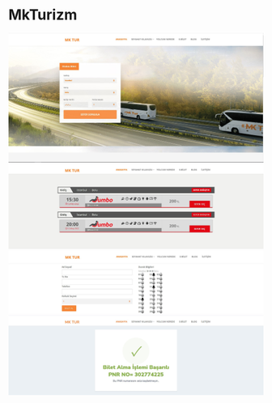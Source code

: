 # MkTurizm

![1](https://github.com/Muratkscnn/MkTurizm/blob/main/MkTurizm/UI/wwwroot/mkimages/1.jpg)
![1](https://github.com/Muratkscnn/MkTurizm/blob/main/MkTurizm/UI/wwwroot/mkimages/2.jpg)
![1](https://github.com/Muratkscnn/MkTurizm/blob/main/MkTurizm/UI/wwwroot/mkimages/3.jpg)
![1](https://github.com/Muratkscnn/MkTurizm/blob/main/MkTurizm/UI/wwwroot/mkimages/4.jpg)
